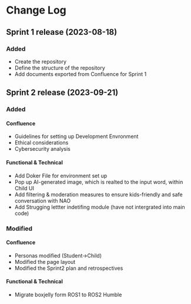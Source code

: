 
# Change Log

## Sprint 1 release (2023-08-18)
### Added
- Create the repository
- Define the structure of the repository
- Add documents exported from Confluence for Sprint 1



## Sprint 2 release (2023-09-21)
### Added
#### Confluence
- Guidelines for setting up Development Envronment
- Ethical considerations
- Cybersecurity analysis

#### Functional & Technical
- Add Doker File for environment set up 
- Pop up AI-generated image, which is realted to the input word, within Child UI
- Add filtering & moderation measures to ensure kids-friendly and safe conversation with NAO
- Add Strugging lettter indetifing module (have not intergrated into main code)
  
### Modified
#### Confluence
- Personas modified (Student->Child)
- Modified the page layout
- Modified the Sprint2 plan and retrospectives
#### Functional & Technical
- Migrate boxjelly form ROS1 to ROS2 Humble




